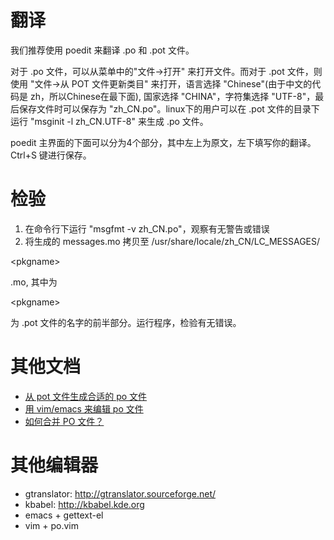# 翻译 #

我们推荐使用 poedit 来翻译 .po 和 .pot 文件。

对于 .po 文件，可以从菜单中的"文件->打开" 来打开文件。而对于 .pot 文件，则使用 "文件->从 POT 文件更新类目" 来打开，语言选择 "Chinese"(由于中文的代码是 zh，所以Chinese在最下面), 国家选择 "CHINA"，字符集选择 "UTF-8"，最后保存文件时可以保存为 "zh\_CN.po"。linux下的用户可以在 .pot 文件的目录下运行 "msginit -l zh\_CN.UTF-8" 来生成 .po 文件。

poedit 主界面的下面可以分为4个部分，其中左上为原文，左下填写你的翻译。 Ctrl+S 键进行保存。

# 检验 #

  1. 在命令行下运行 "msgfmt -v zh\_CN.po"，观察有无警告或错误
  1. 将生成的 messages.mo 拷贝至 /usr/share/locale/zh\_CN/LC\_MESSAGES/

&lt;pkgname&gt;

.mo, 其中为 

&lt;pkgname&gt;

 为 .pot 文件的名字的前半部分。运行程序，检验有无错误。

# 其他文档 #
  * [从 pot 文件生成合适的 po 文件](GeneratePO.md)
  * [用 vim/emacs 来编辑 po 文件](EditPoFilesWithVimOrEmacs.md)
  * [如何合并 PO 文件？](Merge.md)

# 其他编辑器 #
  * gtranslator: http://gtranslator.sourceforge.net/
  * kbabel: http://kbabel.kde.org
  * emacs + gettext-el
  * vim + po.vim